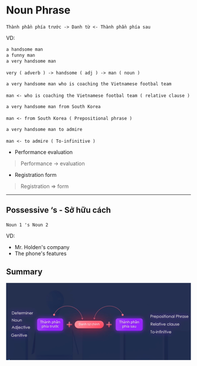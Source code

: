 # Noun Phrase

` Thành phần phía trước -> Danh từ <- Thành phần phía sau `

VD:

```
a handsome man
a funny man
a very handsome man

very ( adverb ) -> handsome ( adj ) -> man ( noun )
```

```
a very handsome man who is coaching the Vietnamese footbal team

man <- who is coaching the Vietnamese footbal team ( relative clause )
```

```
a very handsome man from South Korea

man <- from South Korea ( Prepositional phrase )
```

```
a very handsome man to admire

man <- to admire ( To-infinitive )
```

- Performance evaluation
> Performance -> evaluation

- Registration form
> Registration => form

---

## Possessive ‘s - Sở hữu cách

` Noun 1 's Noun 2 `

VD:
- Mr. Holden's company
- The phone's features

## Summary
![summary](./img/Summary.PNG)
